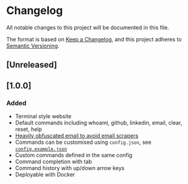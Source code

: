 # Changelog

All notable changes to this project will be documented in this file.

The format is based on [Keep a Changelog](https://keepachangelog.com/en/1.1.0/),
and this project adheres to [Semantic Versioning](https://semver.org/spec/v2.0.0.html).

## [Unreleased]

## [1.0.0]

### Added

- Terminal style website
- Default commands including whoami, github, linkedin, email, clear, reset, help
- [Heavily obfuscated email to avoid email scrapers](https://github.com/calum4/personal-website/commit/fff810ac851b2622fe8617e3c4942e86ba5f4d46)
- Commands can be customised using `config.json`, see [`config.example.json`](config.example.json)
- Custom commands defined in the same config
- Command completion with tab
- Command history with up/down arrow keys
- Deployable with Docker
